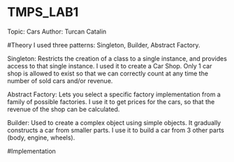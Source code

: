 # TMPS_LAB1

Topic: Cars
Author: Turcan Catalin

#Theory
I used three patterns: Singleton, Builder, Abstract Factory. 

Singleton: Restricts the creation of a class to a single instance, and provides access to that single instance. I used it to create a Car Shop. Only 1 car shop is allowed to exist so that we can correctly count at any time the number of sold cars and/or revenue.

Abstract Factory: Lets you select a specific factory implementation from a family of possible factories. I use it to get prices for the cars, so that the revenue of the shop can be calculated. 

Builder: Used to create a complex object using simple objects. It gradually constructs a car from smaller parts. I use it to build a car from 3 other parts (body, engine, wheels).

#Implementation
